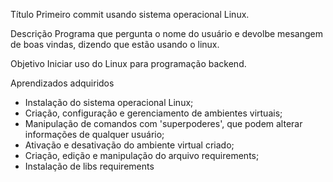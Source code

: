 Título
Primeiro commit usando sistema operacional Linux.

Descrição
Programa que pergunta o nome do usuário e devolbe mesangem de boas vindas, dizendo que estão usando o linux.


Objetivo
Iniciar uso do Linux para programação backend.

Aprendizados adquiridos
- Instalação do sistema operacional Linux;
- Criação, configuração e gerenciamento de ambientes virtuais;
- Manipulação de comandos com 'superpoderes', que podem alterar informações de qualquer usuário;
- Ativação e desativação do ambiente virtual criado;
- Criação, edição e manipulação do arquivo requirements;
- Instalação de libs requirements